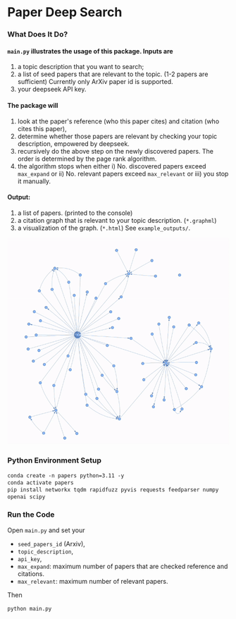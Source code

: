 # Paper Deep Search
### What Does It Do?
#### `main.py` illustrates the usage of this package. Inputs are 
1) a topic description that you want to search;
2) a list of seed papers that are relevant to the topic. (1-2 papers are sufficient) Currently only ArXiv paper id is supported.
3) your deepseek API key.

#### The package will 
1) look at the paper's reference (who this paper cites) and citation (who cites this paper), 
2) determine whether those papers are relevant by checking your topic description, empowered by deepseek.
3) recursively do the above step on the newly discovered papers. The order is determined by the page rank algorithm.
4) the algorithm stops when either i) No. discovered papers exceed `max_expand` or ii) No. relevant papers exceed `max_relevant` or iii) you stop it manually.

#### Output:
1) a list of papers. (printed to the console)
2) a citation graph that is relevant to your topic description. (`*.graphml`)
3) a visualization of the graph. (`*.html`)
See `example_outputs/`.

![demo](demo.gif)

### Python Environment Setup
```
conda create -n papers python=3.11 -y
conda activate papers
pip install networkx tqdm rapidfuzz pyvis requests feedparser numpy openai scipy
```

### Run the Code
Open `main.py` and set your 
* `seed_papers_id` (Arxiv), 
* `topic_description`, 
* `api_key`, 
* `max_expand`: maximum number of papers that are checked reference and citations.
* `max_relevant`: maximum number of relevant papers.

Then 
```
python main.py
```